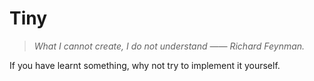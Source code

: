 # Tiny
> *What I cannot create, I do not understand —— Richard Feynman.*

If you have learnt something, why not try to implement it yourself.
